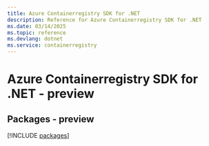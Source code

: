 ```yaml
---
title: Azure Containerregistry SDK for .NET
description: Reference for Azure Containerregistry SDK for .NET
ms.date: 03/14/2025
ms.topic: reference
ms.devlang: dotnet
ms.service: containerregistry
---
```

# Azure Containerregistry SDK for .NET - preview
## Packages - preview
[!INCLUDE [packages](containerregistry-index.md)]